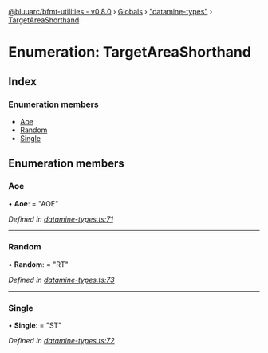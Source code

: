 [@bluuarc/bfmt-utilities - v0.8.0](../README.md) › [Globals](../globals.md) › ["datamine-types"](../modules/_datamine_types_.md) › [TargetAreaShorthand](_datamine_types_.targetareashorthand.md)

# Enumeration: TargetAreaShorthand

## Index

### Enumeration members

* [Aoe](_datamine_types_.targetareashorthand.md#aoe)
* [Random](_datamine_types_.targetareashorthand.md#random)
* [Single](_datamine_types_.targetareashorthand.md#single)

## Enumeration members

###  Aoe

• **Aoe**: = "AOE"

*Defined in [datamine-types.ts:71](https://github.com/BluuArc/bfmt-utilities/blob/master/src/datamine-types.ts#L71)*

___

###  Random

• **Random**: = "RT"

*Defined in [datamine-types.ts:73](https://github.com/BluuArc/bfmt-utilities/blob/master/src/datamine-types.ts#L73)*

___

###  Single

• **Single**: = "ST"

*Defined in [datamine-types.ts:72](https://github.com/BluuArc/bfmt-utilities/blob/master/src/datamine-types.ts#L72)*
